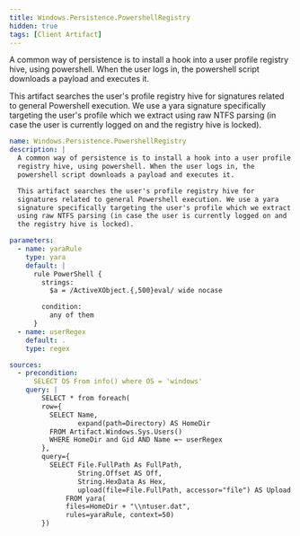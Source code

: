```yaml
---
title: Windows.Persistence.PowershellRegistry
hidden: true
tags: [Client Artifact]
---
```


A common way of persistence is to install a hook into a user profile
registry hive, using powershell. When the user logs in, the
powershell script downloads a payload and executes it.

This artifact searches the user's profile registry hive for
signatures related to general Powershell execution. We use a yara
signature specifically targeting the user's profile which we extract
using raw NTFS parsing (in case the user is currently logged on and
the registry hive is locked).


```yaml
name: Windows.Persistence.PowershellRegistry
description: |
  A common way of persistence is to install a hook into a user profile
  registry hive, using powershell. When the user logs in, the
  powershell script downloads a payload and executes it.

  This artifact searches the user's profile registry hive for
  signatures related to general Powershell execution. We use a yara
  signature specifically targeting the user's profile which we extract
  using raw NTFS parsing (in case the user is currently logged on and
  the registry hive is locked).

parameters:
  - name: yaraRule
    type: yara
    default: |
      rule PowerShell {
        strings:
          $a = /ActiveXObject.{,500}eval/ wide nocase

        condition:
          any of them
      }
  - name: userRegex
    default: .
    type: regex

sources:
  - precondition:
      SELECT OS From info() where OS = 'windows'
    query: |
        SELECT * from foreach(
        row={
          SELECT Name,
                 expand(path=Directory) AS HomeDir
          FROM Artifact.Windows.Sys.Users()
          WHERE HomeDir and Gid AND Name =~ userRegex
        },
        query={
          SELECT File.FullPath As FullPath,
                 String.Offset AS Off,
                 String.HexData As Hex,
                 upload(file=File.FullPath, accessor="file") AS Upload
              FROM yara(
              files=HomeDir + "\\ntuser.dat",
              rules=yaraRule, context=50)
        })

```

